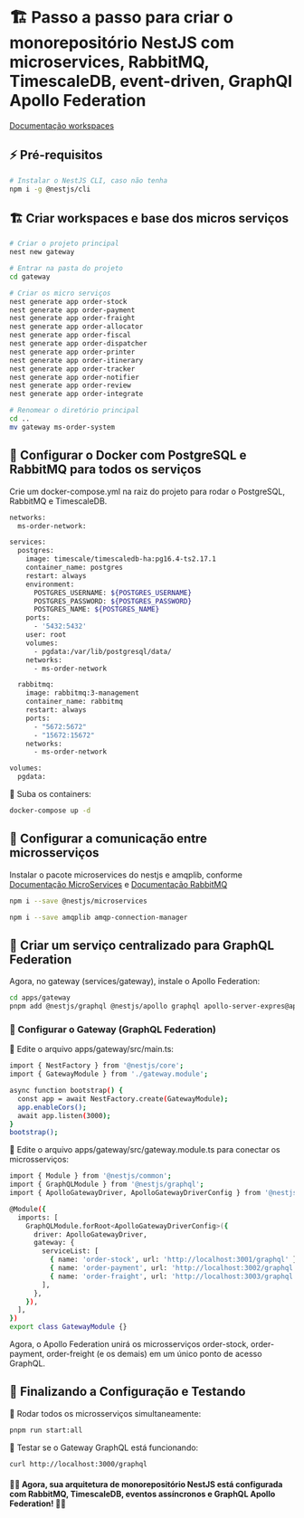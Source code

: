 
# 🏗️ Passo a passo para criar o monorepositório NestJS com microservices, RabbitMQ, TimescaleDB, event-driven, GraphQl Apollo Federation 

[Documentação workspaces](https://docs.nestjs.com/cli/monorepo#workspaces)

## ⚡ Pré-requisitos
```bash
# Instalar o NestJS CLI, caso não tenha
npm i -g @nestjs/cli
```

## 🏗️ Criar workspaces e base dos micros serviços

```bash
# Criar o projeto principal
nest new gateway

# Entrar na pasta do projeto
cd gateway

# Criar os micro serviços
nest generate app order-stock
nest generate app order-payment
nest generate app order-fraight
nest generate app order-allocator
nest generate app order-fiscal
nest generate app order-dispatcher
nest generate app order-printer
nest generate app order-itinerary
nest generate app order-tracker
nest generate app order-notifier
nest generate app order-review
nest generate app order-integrate

# Renomear o diretório principal
cd ..
mv gateway ms-order-system
```

## 🐳 Configurar o Docker com PostgreSQL e RabbitMQ para todos os serviços

Crie um docker-compose.yml na raiz do projeto para rodar o PostgreSQL, RabbitMQ e TimescaleDB.

```bash
networks:
  ms-order-network:

services:
  postgres:
    image: timescale/timescaledb-ha:pg16.4-ts2.17.1
    container_name: postgres
    restart: always
    environment:
      POSTGRES_USERNAME: ${POSTGRES_USERNAME}
      POSTGRES_PASSWORD: ${POSTGRES_PASSWORD}
      POSTGRES_NAME: ${POSTGRES_NAME}
    ports:
      - '5432:5432'
    user: root
    volumes:
      - pgdata:/var/lib/postgresql/data/
    networks:
      - ms-order-network

  rabbitmq:
    image: rabbitmq:3-management
    container_name: rabbitmq
    restart: always
    ports:
      - "5672:5672"
      - "15672:15672"
    networks:
      - ms-order-network

volumes:
  pgdata:
```
🚀 Suba os containers:

```bash
docker-compose up -d
```

## 🔗 Configurar a comunicação entre microsserviços

Instalar o pacote microservices do nestjs e amqplib, conforme [Documentação MicroServices](https://docs.nestjs.com/microservices/basics) e [Documentação RabbitMQ](https://docs.nestjs.com/microservices/rabbitmq)

```bash
npm i --save @nestjs/microservices

npm i --save amqplib amqp-connection-manager
```


## 🚀 Criar um serviço centralizado para GraphQL Federation
Agora, no gateway (services/gateway), instale o Apollo Federation:

```bash
cd apps/gateway
pnpm add @nestjs/graphql @nestjs/apollo graphql apollo-server-expres@apollo/gatewayay
```
### 📝 Configurar o Gateway (GraphQL Federation)

📌 Edite o arquivo apps/gateway/src/main.ts:

```bash
import { NestFactory } from '@nestjs/core';
import { GatewayModule } from './gateway.module';

async function bootstrap() {
  const app = await NestFactory.create(GatewayModule);
  app.enableCors();
  await app.listen(3000);
}
bootstrap();
```

📌 Edite o arquivo apps/gateway/src/gateway.module.ts para conectar os microsserviços:

```bash
import { Module } from '@nestjs/common';
import { GraphQLModule } from '@nestjs/graphql';
import { ApolloGatewayDriver, ApolloGatewayDriverConfig } from '@nestjs/apollo';

@Module({
  imports: [
    GraphQLModule.forRoot<ApolloGatewayDriverConfig>({
      driver: ApolloGatewayDriver,
      gateway: {
        serviceList: [
          { name: 'order-stock', url: 'http://localhost:3001/graphql' },
          { name: 'order-payment', url: 'http://localhost:3002/graphql' },
          { name: 'order-fraight', url: 'http://localhost:3003/graphql' },
        ],
      },
    }),
  ],
})
export class GatewayModule {}
```

Agora, o Apollo Federation unirá os microsserviços order-stock, order-payment, order-freight (e os demais) em um único ponto de acesso GraphQL.

## 🎯 Finalizando a Configuração e Testando

📌 Rodar todos os microsserviços simultaneamente:

```bash
pnpm run start:all
```

📌 Testar se o Gateway GraphQL está funcionando:

```bash
curl http://localhost:3000/graphql
```

#### 🎉🚀 Agora, sua arquitetura de monorepositório NestJS está configurada com RabbitMQ, TimescaleDB, eventos assíncronos e GraphQL Apollo Federation! 🎉🚀